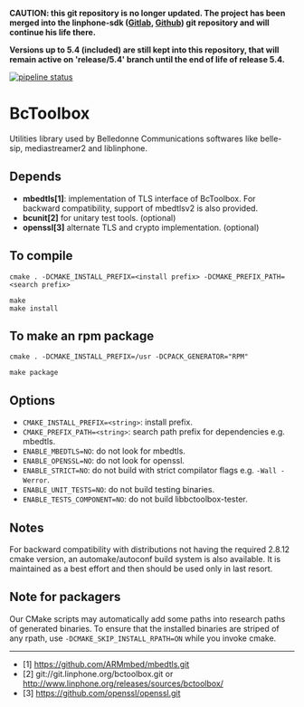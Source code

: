 **CAUTION: this git repository is no longer updated. The project has been merged into the linphone-sdk ([Gitlab](https://gitlab.linphone.org/BC/public/linphone-sdk), [Github](https://github.com/BelledonneCommunications/linphone-sdk)) git repository and will continue his life there.**

**Versions up to 5.4 (included) are still kept into this repository, that will remain active on 'release/5.4' branch until the end of life of release 5.4.**

[![pipeline status](https://gitlab.linphone.org/BC/public/bctoolbox/badges/master/pipeline.svg)](https://gitlab.linphone.org/BC/public/bctoolbox/commits/master)

BcToolbox
=========

Utilities library used by Belledonne Communications softwares like belle-sip, mediastreamer2 and liblinphone.


Depends
-------

- **mbedtls[1]**: implementation of TLS interface of BcToolbox. For backward
  compatibility, support of mbedtlsv2 is also provided.
- **bcunit[2]** for unitary test tools. (optional)
- **openssl[3]** alternate TLS and crypto implementation. (optional)


To compile
----------

	cmake . -DCMAKE_INSTALL_PREFIX=<install prefix> -DCMAKE_PREFIX_PATH=<search prefix>
	
	make
	make install


To make an rpm package
----------------------

	cmake . -DCMAKE_INSTALL_PREFIX=/usr -DCPACK_GENERATOR="RPM"
	
	make package 


Options
-------

- `CMAKE_INSTALL_PREFIX=<string>`: install prefix.
- `CMAKE_PREFIX_PATH=<string>`: search path prefix for dependencies e.g. mbedtls.
- `ENABLE_MBEDTLS=NO`: do not look for mbedtls.
- `ENABLE_OPENSSL=NO`: do not look for openssl.
- `ENABLE_STRICT=NO`: do not build with strict compilator flags e.g. `-Wall -Werror`.
- `ENABLE_UNIT_TESTS=NO`: do not build testing binaries.
- `ENABLE_TESTS_COMPONENT=NO`: do not build libbctoolbox-tester.


Notes
-----

For backward compatibility with distributions not having the required 2.8.12 cmake version, an automake/autoconf build system is also available.
It is maintained as a best effort and then should be used only in last resort.


Note for packagers
------------------

Our CMake scripts may automatically add some paths into research paths of generated binaries.
To ensure that the installed binaries are striped of any rpath, use `-DCMAKE_SKIP_INSTALL_RPATH=ON`
while you invoke cmake.

--------------------

- [1] <https://github.com/ARMmbed/mbedtls.git>
- [2] git://git.linphone.org/bctoolbox.git or <http://www.linphone.org/releases/sources/bctoolbox/>
- [3] <https://github.com/openssl/openssl.git>


